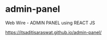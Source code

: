 # admin-panel
Web Wire - ADMIN PANEL using REACT JS

https://itsaditisaraswat.github.io/admin-panel/
